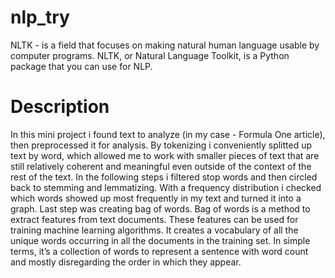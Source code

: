 # nlp_try
NLTK - is a field that focuses on making natural human language usable by computer programs. NLTK, or Natural Language Toolkit, is a Python package that you can use for NLP.

# Description 

In this mini project i found text to analyze (in my case - Formula One article), then preprocessed it for analysis. By tokenizing i conveniently splitted up text by word, which allowed me to work with smaller pieces of text that are still relatively coherent and meaningful even outside of the context of the rest of the text. In the following steps i filtered stop words and then circled back to stemming and lemmatizing. With a frequency distribution i checked which words showed up most frequently in my text and turned it into a graph. Last step was creating bag of words. Bag of words is a method to extract features from text documents. These features can be used for training machine learning algorithms. It creates a vocabulary of all the unique words occurring in all the documents in the training set. In simple terms, it’s a collection of words to represent a sentence with word count and mostly disregarding the order in which they appear.
